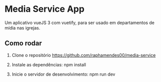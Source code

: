 # Media Service App

Um aplicativo vueJS 3 com vuetify, para ser usado em departamentos de mídia nas igrejas. 

## Como rodar

1. Clone o repositório https://github.com/raphamendes00/media-service

2. Instale as dependências: npm install

3. Inicie o servidor de desenvolvimento: npm run dev
